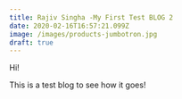 ```yaml
---
title: Rajiv Singha -My First Test BLOG 2
date: 2020-02-16T16:57:21.099Z
image: /images/products-jumbotron.jpg
draft: true
---
```

Hi!



This is a test blog to see how it goes!
